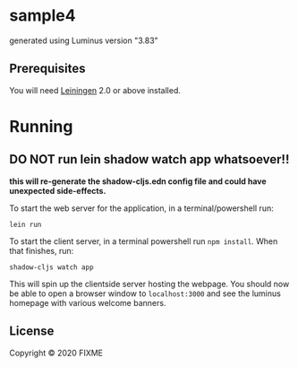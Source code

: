 # sample4

generated using Luminus version "3.83"


## Prerequisites

You will need [Leiningen][1] 2.0 or above installed.

[1]: https://github.com/technomancy/leiningen

# Running

## DO NOT run lein shadow watch app whatsoever!!
**this will re-generate the shadow-cljs.edn config file and could have unexpected side-effects.**


To start the web server for the application, in a terminal/powershell run:

    lein run 

To start the client server, in a terminal powershell run `npm install`.
When that finishes, run: 
    
    shadow-cljs watch app

This will spin up the clientside server hosting the webpage.
You should now be able to open a browser window to `localhost:3000`
and see the luminus homepage with various welcome banners.


## License

Copyright © 2020 FIXME
